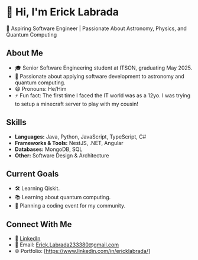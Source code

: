 # 👋 Hi, I'm Erick Labrada  
🚀 Aspiring Software Engineer | Passionate About Astronomy, Physics, and Quantum Computing  

## About Me  
- 🎓 Senior Software Engineering student at ITSON, graduating May 2025.  
- 🌌 Passionate about applying software development to astronomy and quantum computing.
- 😄 Pronouns: He/Him
- ⚡ Fun fact: The first time I faced the IT world was as a 12yo. I was trying to setup a minecraft server to play with my cousin!

## Skills  
- **Languages:** Java, Python, JavaScript, TypeScript, C# 
- **Frameworks & Tools:** NestJS, .NET, Angular  
- **Databases:** MongoDB, SQL  
- **Other:** Software Design & Architecture  

## Current Goals  
- 🛠️ Learning Qiskit.  
- 📚 Learning about quantum computing.  
- 🌌 Planning a coding event for my community.  

## Connect With Me  
- 💼 [LinkedIn](https://www.linkedin.com/in/ErickLabrada)  
- 📧 Email: Erick.Labrada233380@gmail.com  
- 🌐 Portfolio: [https://www.linkedin.com/in/ericklabrada/]  
